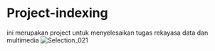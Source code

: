 # Project-indexing
ini merupakan project untuk menyelesaikan tugas rekayasa data dan multimedia
![Selection_021](https://user-images.githubusercontent.com/46868237/66730318-1ad3ff80-ee7b-11e9-9ea0-dfe1eca74b80.png)

